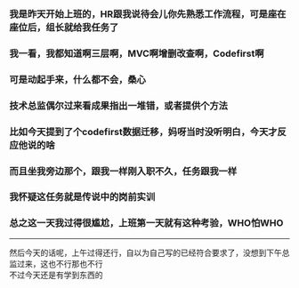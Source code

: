 ### 我是昨天开始上班的，HR跟我说待会儿你先熟悉工作流程，可是座在座位后，组长就给我任务了
### 我一看，我都知道啊三层啊，MVC啊增删改查啊，Codefirst啊
### 可是动起手来，什么都不会，桑心
### 技术总监偶尔过来看成果指出一堆错，或者提供个方法
### 比如今天提到了个codefirst数据迁移，妈呀当时没听明白，今天才反应他说的啥
### 而且坐我旁边那个，跟我一样刚入职不久，任务跟我一样
### 我怀疑这任务就是传说中的岗前实训
### 总之这一天我过得很尴尬，上班第一天就有这种考验，WHO怕WHO
---
然后今天的话呢，上午过得还行，自以为自己写的已经符合要求了，没想到下午总监过来，这也不行那也不行<br>
不过今天还是有学到东西的
